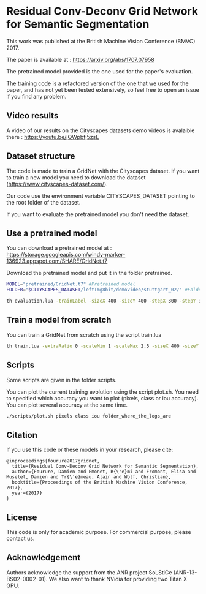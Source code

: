 # Residual Conv-Deconv Grid Network for Semantic Segmentation

This work was published at the British Machine Vision Conference (BMVC) 2017.

The paper is available at : https://arxiv.org/abs/1707.07958

The pretrained model provided is the one used for the paper's evaluation. 

The training code is a refactored version of the one that we used for the paper, and has not yet been tested extensively, so feel free to open an issue if you find any problem.

## Video results

A video of our results on the Cityscapes datasets demo videos is avalaible there : https://youtu.be/jQWpbfj5zsE

## Dataset structure

The code is made to train a GridNet with the Cityscapes dataset.
If you want to train a new model you need to download the dataset (https://www.cityscapes-dataset.com/).

Our code use the environment variable CITYSCAPES_DATASET pointing to the root folder of the dataset.

If you want to evaluate the pretrained model you don't need the dataset.


## Use a pretrained model

You can download a pretrained model at : https://storage.googleapis.com/windy-marker-136923.appspot.com/SHARE/GridNet.t7

Download the pretrained model and put it in the folder pretrained.

```bash
MODEL="pretrained/GridNet.t7" #Pretrained model
FOLDER="$CITYSCAPES_DATASET/leftImg8bit/demoVideo/stuttgart_02/" #Folder containing the images to evaluate

th evaluation.lua -trainLabel -sizeX 400 -sizeY 400 -stepX 300 -stepY 300 -folder $FOLDER -model  $MODEL -rgb -save Test 
```

## Train a model from scratch

You can train a GridNet from scratch using the script train.lua

```bash
th train.lua -extraRatio 0 -scaleMin 1 -scaleMax 2.5 -sizeX 400 -sizeY 400 -hflip -model GridNet -batchSize 4 -nbIterationTrain 750 -nbIterationValid 125
```

## Scripts

Some scripts are given in the folder scripts. 

You can plot the current training evolution using the script plot.sh.
You need to specified which accuracy you want to plot (pixels, class or iou accuracy).
You can plot several accuracy at the same time.

```bash
./scripts/plot.sh pixels class iou folder_where_the_logs_are
```

## Citation

If you use this code or these models in your research, please cite:

```
@inproceedings{fourure2017gridnet,
  title={Residual Conv-Deconv Grid Network for Semantic Segmentation},
  author={Fourure, Damien and Emonet, R{\'e}mi and Fromont, Elisa and Muselet, Damien and Tr{\'e}meau, Alain and Wolf, Christian},
  booktitle={Proceedings of the British Machine Vision Conference, 2017},
  year={2017}
}
```

## License

This code is only for academic purpose. For commercial purpose, please contact us.

## Acknowledgement

Authors acknowledge the support from the ANR project SoLStiCe (ANR-13-BS02-0002-01).
We also want to thank NVidia for providing two Titan X GPU.
